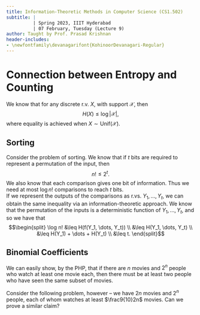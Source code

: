 ```yaml
---
title: Information-Theoretic Methods in Computer Science (CS1.502)
subtitle: |
          | Spring 2023, IIIT Hyderabad
          | 07 February, Tuesday (Lecture 9)
author: Taught by Prof. Prasad Krishnan
header-includes:
- \newfontfamily\devanagarifont{KohinoorDevanagari-Regular}
---
```


# Connection between Entropy and Counting
We know that for any discrete r.v. $X$, with support $\mathcal{X}$, then
$$H(X) \leq \log|\mathcal{X}|,$$
where equality is achieved when $X \sim \text{Unif}(\mathcal{X})$.

## Sorting
Consider the problem of sorting. We know that if $t$ bits are required to represent a permutation of the input, then
$$n! \leq 2^t.$$
We also know that each comparison gives one bit of information. Thus we need at most $\log n!$ comparisons to reach $t$ bits.  
If we represent the outputs of the comparisons as r.vs. $Y_1, \dots, Y_t$, we can obtain the same inequality via an information-theoretic approach. We know that the permutation of the inputs is a deterministic function of $Y_1, \dots, Y_t$, and so we have that
$$\begin{split}
\log n! &\leq H(f(Y_1, \dots, Y_t)) \\
&\leq H(Y_1, \dots, Y_t) \\
&\leq H(Y_1) + \dots + H(Y_t) \\
&\leq t.
\end{split}$$

## Binomial Coefficients
We can easily show, by the PHP, that if there are $n$ movies and $2^n$ people who watch at least one movie each, then there must be at least two people who have seen the same subset of movies.

Consider the following problem, however – we have $2n$ movies and $2^n$ people, each of whom watches at least $\frac9{10}2n$ movies. Can we prove a similar claim?